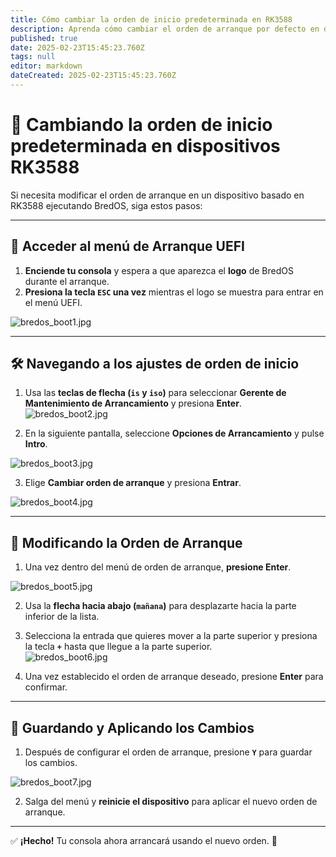 ```yaml
---
title: Cómo cambiar la orden de inicio predeterminada en RK3588
description: Aprenda cómo cambiar el orden de arranque por defecto en dispositivos basados en RK3588 usando la configuración del firmware UEFI
published: true
date: 2025-02-23T15:45:23.760Z
tags: null
editor: markdown
dateCreated: 2025-02-23T15:45:23.760Z
---
```


# 🔄 Cambiando la orden de inicio predeterminada en dispositivos RK3588

Si necesita modificar el orden de arranque en un dispositivo basado en RK3588 ejecutando BredOS, siga estos pasos:

---

## 🔹 Acceder al menú de Arranque UEFI

1. **Enciende tu consola** y espera a que aparezca el **logo** de BredOS durante el arranque.
2. **Presiona la tecla `ESC` una vez** mientras el logo se muestra para entrar en el menú UEFI.

![bredos\_boot1.jpg](/boot_images/bredos_boot1.jpg)

---

## 🛠️ Navegando a los ajustes de orden de inicio

1. Usa las **teclas de flecha (`is` y `iso`)** para seleccionar **Gerente de Mantenimiento de Arrancamiento** y presiona **Enter**.\
   ![bredos\_boot2.jpg](/boot_images/bredos_boot2.jpg)

2. En la siguiente pantalla, seleccione **Opciones de Arrancamiento** y pulse **Intro**.

![bredos\_boot3.jpg](/boot_images/bredos_boot3.jpg)

3. Elige **Cambiar orden de arranque** y presiona **Entrar**.

![bredos\_boot4.jpg](/boot_images/bredos_boot4.jpg)

---

## 🔧 Modificando la Orden de Arranque

1. Una vez dentro del menú de orden de arranque, **presione Enter**.

![bredos\_boot5.jpg](/boot_images/bredos_boot5.jpg)

2. Usa la **flecha hacia abajo (`mañana`)** para desplazarte hacia la parte inferior de la lista.

3. Selecciona la entrada que quieres mover a la parte superior y presiona la tecla **`+`** hasta que llegue a la parte superior.\
   ![bredos\_boot6.jpg](/boot_images/bredos_boot6.jpg)

4. Una vez establecido el orden de arranque deseado, presione **Enter** para confirmar.

---

## 💾 Guardando y Aplicando los Cambios

1. Después de configurar el orden de arranque, presione **`Y`** para guardar los cambios.

![bredos\_boot7.jpg](/boot_images/bredos_boot7.jpg)

2. Salga del menú y **reinicie el dispositivo** para aplicar el nuevo orden de arranque.

---

✅ **¡Hecho!** Tu consola ahora arrancará usando el nuevo orden. 🚀
